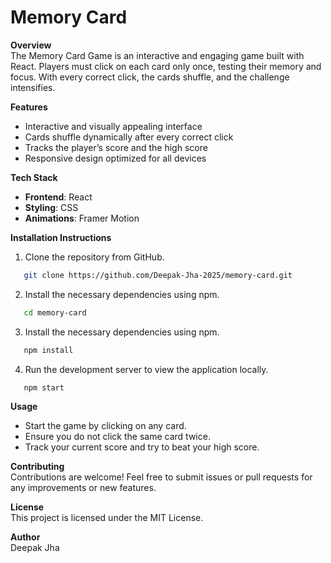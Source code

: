 # Memory Card

**Overview**  
The Memory Card Game is an interactive and engaging game built with React. Players must click on each card only once, testing their memory and focus. With every correct click, the cards shuffle, and the challenge intensifies.

**Features**  
- Interactive and visually appealing interface  
- Cards shuffle dynamically after every correct click  
- Tracks the player’s score and the high score  
- Responsive design optimized for all devices  

**Tech Stack**  
- **Frontend**: React  
- **Styling**: CSS  
- **Animations**: Framer Motion  

**Installation Instructions**  
1. Clone the repository from GitHub.
```bash
   git clone https://github.com/Deepak-Jha-2025/memory-card.git
```    
2. Install the necessary dependencies using npm.
```bash
   cd memory-card
``` 
3. Install the necessary dependencies using npm.
```bash
   npm install
```
4. Run the development server to view the application locally.
```bash
   npm start
``` 

**Usage**  
- Start the game by clicking on any card.
- Ensure you do not click the same card twice.
- Track your current score and try to beat your high score.  

**Contributing**  
Contributions are welcome! Feel free to submit issues or pull requests for any improvements or new features.  

**License**  
This project is licensed under the MIT License.

**Author**  
Deepak Jha
